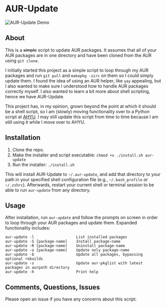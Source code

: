 # AUR-Update

![AUR-Update Demo](https://i.imgur.com/pDaYecW.gif)

## About

This is a ~~simple~~ script to update AUR packages. It assumes that all of your AUR packages are in one directory and have been cloned from the AUR using ```git clone```.

I initially started this project as a simple script to loop through my AUR packages and run `git pull` and `makepkg -sirc` on them so I could simply update them. I found the idea of using an AUR helper, like `yay` appealing, but I also wanted to make sure I understood how to handle AUR packages correctly myself. I also wanted to learn a bit more about shell scripting, hence we have AUR-Update.

This project has, in my opinion, grown beyond the point at which it should be a shell script, so I am (slowly) moving functionality over to a Python script at [AHYU](https://www.github.com/wbdana/ahyu). I may still update this script from time to time because I am still using it while I move over to AHYU.

## Installation

1. Clone the repo.
2. Make the installer and script executable: `chmod +x ./install.sh aur-update`
3. Run the installer: `./install.sh`

This will install AUR-Update to `~/.aur-update`, and add that directory to your path in your specified shell configuration file (e.g., `~/.bash_profile` or `~/.zshrc`). Afterwards, restart your current shell or terminal session to be able to run `aur-update` from any directory.

## Usage

After installation, run `aur-update` and follow the prompts on screen in order to loop through your AUR packages and update them. Expanded functionality includes:

```
aur-update -l					List installed packages
aur-update -S [package-name]    Install package-name
aur-update -R [package-name]    Uninstall package-name
aur-update -o [package-name]    Update only package-name
aur-update -b                   Update all packages, bypassing optional rebuilds
aur-update -s                   Update aur-pkglist with latest packages in aurpath directory
aur-update -h                   Print help
```

## Comments, Questions, Issues

Please open an issue if you have any concerns about this script.